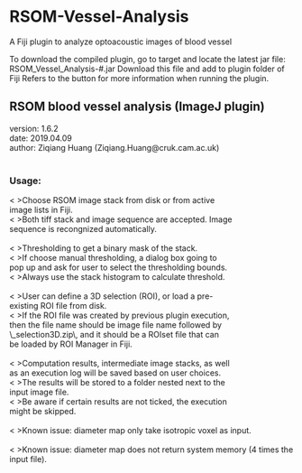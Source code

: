 # RSOM-Vessel-Analysis
A Fiji plugin to analyze optoacoustic images of blood vessel

To download the compiled plugin, go to target and locate the latest jar file:
RSOM_Vessel_Analysis-#.jar
Download this file and add to plugin folder of Fiji
Refers to the <help> button for more information when running the plugin.

<html>
 <h2>RSOM blood vessel analysis (ImageJ plugin)</h2>
  version: 1.6.2<br>
  date: 2019.04.09<br>
  author: Ziqiang Huang (Ziqiang.Huang@cruk.cam.ac.uk)<br><br>
 <h3>Usage:</h3>
 <&nbsp>Choose RSOM image stack from disk or from active<br>
  image lists in Fiji.<br>
  <&nbsp>Both tiff stack and image sequence are accepted. Image<br>
  sequence is recongnized automatically.<br>
 <br><&nbsp>Thresholding to get a binary mask of the stack.<br>
  <&nbsp>If choose manual thresholding, a dialog box going to<br>
  pop up and ask for user to select the thresholding bounds.<br>
  <&nbsp>Always use the stack histogram to calculate threshold.<br>
 <br><&nbsp>User can define a 3D selection (ROI), or load a pre-<br>
  existing ROI file from disk.<br>
  <&nbsp>If the ROI file was created by previous plugin execution,<br>
  then the file name should be image file name followed by<br>
  \_selection3D.zip\, and it should be a ROIset file that can<br>
  be loaded by ROI Manager in Fiji.<br>
 <br><&nbsp>Computation results, intermediate image stacks, as well<br>
  as an execution log will be saved based on user choices.<br>
  <&nbsp>The results will be stored to a folder nested next to the<br>
  input image file.<br>
  <&nbsp>Be aware if certain results are not ticked, the execution<br>
  might be skipped.<br>
 <br><&nbsp>Known issue: diameter map only take isotropic voxel as input.<br>
 <br><&nbsp>Known issue: diameter map does not return system memory (4 times the input file).<br>
   
   
